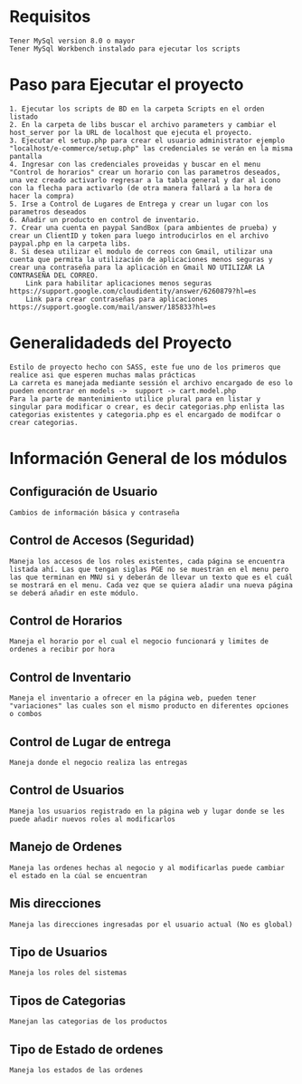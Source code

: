# Requisitos
    Tener MySql version 8.0 o mayor
    Tener MySql Workbench instalado para ejecutar los scripts
# Paso para Ejecutar el proyecto
    1. Ejecutar los scripts de BD en la carpeta Scripts en el orden listado
    2. En la carpeta de libs buscar el archivo parameters y cambiar el host_server por la URL de localhost que ejecuta el proyecto.
    3. Ejecutar el setup.php para crear el usuario administrator ejemplo "localhost/e-commerce/setup.php" las credenciales se verán en la misma pantalla
    4. Ingresar con las credenciales proveidas y buscar en el menu "Control de horarios" crear un horario con las parametros deseados, una vez creado activarlo regresar a la tabla general y dar al icono con la flecha para activarlo (de otra manera fallará a la hora de hacer la compra)
    5. Irse a Control de Lugares de Entrega y crear un lugar con los parametros deseados
    6. Añadir un producto en control de inventario.
    7. Crear una cuenta en paypal SandBox (para ambientes de prueba) y crear un ClientID y token para luego introducirlos en el archivo paypal.php en la carpeta libs.
    8. Si desea utilizar el modulo de correos con Gmail, utilizar una cuenta que permita la utilización de aplicaciones menos seguras y crear una contraseña para la aplicación en Gmail NO UTILIZAR LA CONTRASEÑA DEL CORREO.
        Link para habilitar aplicaciones menos seguras https://support.google.com/cloudidentity/answer/6260879?hl=es
        Link para crear contraseñas para aplicaciones https://support.google.com/mail/answer/185833?hl=es
# Generalidadeds del Proyecto
    Estilo de proyecto hecho con SASS, este fue uno de los primeros que realice asi que esperen muchas malas prácticas
    La carreta es manejada mediante sessión el archivo encargado de eso lo pueden encontrar en models ->  support -> cart.model.php
    Para la parte de mantenimiento utilice plural para en listar y singular para modificar o crear, es decir categorias.php enlista las categorias existentes y categoria.php es el encargado de modifcar o crear categorias.
# Información General de los módulos
## Configuración de Usuario
    Cambios de información básica y contraseña
## Control de Accesos (Seguridad)
    Maneja los accesos de los roles existentes, cada página se encuentra listada ahí. Las que tengan siglas PGE no se muestran en el menu pero las que terminan en MNU si y deberán de llevar un texto que es el cuál se mostrará en el menu. Cada vez que se quiera aîadir una nueva página se deberá añadir en este módulo.
## Control de Horarios
    Maneja el horario por el cual el negocio funcionará y limites de ordenes a recibir por hora
## Control de Inventario
    Maneja el inventario a ofrecer en la página web, pueden tener "variaciones" las cuales son el mismo producto en diferentes opciones o combos
## Control de Lugar de entrega
    Maneja donde el negocio realiza las entregas
## Control de Usuarios
    Maneja los usuarios registrado en la página web y lugar donde se les puede añadir nuevos roles al modificarlos
## Manejo de Ordenes
    Maneja las ordenes hechas al negocio y al modificarlas puede cambiar el estado en la cúal se encuentran
## Mis direcciones
    Maneja las direcciones ingresadas por el usuario actual (No es global)
## Tipo de Usuarios
    Maneja los roles del sistemas
## Tipos de Categorias
    Manejan las categorias de los productos
## Tipo de Estado de ordenes 
    Maneja los estados de las ordenes